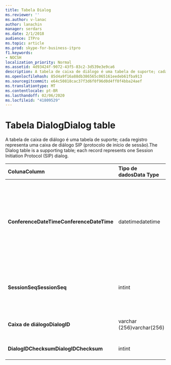 ```yaml
---
title: Tabela Dialog
ms.reviewer: ''
ms.author: v-lanac
author: lanachin
manager: serdars
ms.date: 2/1/2018
audience: ITPro
ms.topic: article
ms.prod: skype-for-business-itpro
f1.keywords:
- NOCSH
localization_priority: Normal
ms.assetid: 4d93424f-9072-43f5-83c2-3d539e3e9ca6
description: A tabela de caixa de diálogo é uma tabela de suporte; cada registro representa uma caixa de diálogo SIP (protocolo de início de sessão).
ms.openlocfilehash: 85d4a9f16a88db386565c065161eedeb61fba913
ms.sourcegitcommit: e64c50818cac37f3d6f0f96d0d4ff0f4bba24aef
ms.translationtype: MT
ms.contentlocale: pt-BR
ms.lasthandoff: 02/06/2020
ms.locfileid: "41809529"
---
```

# <a name="dialog-table"></a><span data-ttu-id="a9411-103">Tabela Dialog</span><span class="sxs-lookup"><span data-stu-id="a9411-103">Dialog table</span></span>
 
<span data-ttu-id="a9411-104">A tabela de caixa de diálogo é uma tabela de suporte; cada registro representa uma caixa de diálogo SIP (protocolo de início de sessão).</span><span class="sxs-lookup"><span data-stu-id="a9411-104">The Dialog table is a supporting table; each record represents one Session Initiation Protocol (SIP) dialog.</span></span>
  
|<span data-ttu-id="a9411-105">**Coluna**</span><span class="sxs-lookup"><span data-stu-id="a9411-105">**Column**</span></span>|<span data-ttu-id="a9411-106">**Tipo de dados**</span><span class="sxs-lookup"><span data-stu-id="a9411-106">**Data Type**</span></span>|<span data-ttu-id="a9411-107">**Chave/índice**</span><span class="sxs-lookup"><span data-stu-id="a9411-107">**Key/Index**</span></span>|<span data-ttu-id="a9411-108">**Detalhes**</span><span class="sxs-lookup"><span data-stu-id="a9411-108">**Details**</span></span>|
|:-----|:-----|:-----|:-----|
|<span data-ttu-id="a9411-109">**ConferenceDateTime**</span><span class="sxs-lookup"><span data-stu-id="a9411-109">**ConferenceDateTime**</span></span> <br/> |<span data-ttu-id="a9411-110">datetime</span><span class="sxs-lookup"><span data-stu-id="a9411-110">datetime</span></span>  <br/> |<span data-ttu-id="a9411-111">Primária</span><span class="sxs-lookup"><span data-stu-id="a9411-111">Primary</span></span>  <br/> |<span data-ttu-id="a9411-112">Tempo quando o agente de Quality of Excellence (QoE) recebe o primeiro relatório do chamador ou do receptor.</span><span class="sxs-lookup"><span data-stu-id="a9411-112">Time when the Quality of Excellence (QoE) agent receives the first report from either caller or callee.</span></span> <span data-ttu-id="a9411-113">Usado em conjunto com o SessionSeq para identificar exclusivamente uma sessão.</span><span class="sxs-lookup"><span data-stu-id="a9411-113">Used in conjunction with SessionSeq to uniquely identify a session.</span></span>  <br/> |
|<span data-ttu-id="a9411-114">**SessionSeq**</span><span class="sxs-lookup"><span data-stu-id="a9411-114">**SessionSeq**</span></span> <br/> |<span data-ttu-id="a9411-115">int</span><span class="sxs-lookup"><span data-stu-id="a9411-115">int</span></span>  <br/> |<span data-ttu-id="a9411-116">Primária</span><span class="sxs-lookup"><span data-stu-id="a9411-116">Primary</span></span>  <br/> |<span data-ttu-id="a9411-117">Número de sequência para diferenciar sessões quando elas tiverem o mesmo ConferenceDateTime.</span><span class="sxs-lookup"><span data-stu-id="a9411-117">Sequence number to differentiate sessions when they have the same ConferenceDateTime.</span></span>  <br/> |
|<span data-ttu-id="a9411-118">**Caixa de diálogo**</span><span class="sxs-lookup"><span data-stu-id="a9411-118">**DialogID**</span></span> <br/> |<span data-ttu-id="a9411-119">varchar (256)</span><span class="sxs-lookup"><span data-stu-id="a9411-119">varchar(256)</span></span>  <br/> ||<span data-ttu-id="a9411-120">IDENTIFICAÇÃO da caixa de diálogo que é globalmente exclusiva.</span><span class="sxs-lookup"><span data-stu-id="a9411-120">Dialog ID which is globally unique.</span></span>  <br/> |
|<span data-ttu-id="a9411-121">**DialogIDChecksum**</span><span class="sxs-lookup"><span data-stu-id="a9411-121">**DialogIDChecksum**</span></span> <br/> |<span data-ttu-id="a9411-122">int</span><span class="sxs-lookup"><span data-stu-id="a9411-122">int</span></span>  <br/> |<span data-ttu-id="a9411-123">dedo</span><span class="sxs-lookup"><span data-stu-id="a9411-123">index</span></span>  <br/> |<span data-ttu-id="a9411-124">Checksum da ID da caixa de diálogo.</span><span class="sxs-lookup"><span data-stu-id="a9411-124">Checksum of the Dialog ID.</span></span>  <br/> |
   

